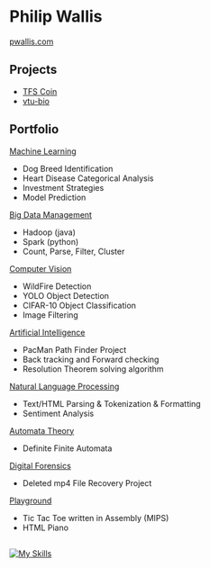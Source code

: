 # Philip Wallis

[pwallis.com](https://pwallis.com)

## Projects

- [TFS Coin](https://github.com/Tamong/TFS)
- [vtu-bio](https://github.com/Tamong/vtu-bio)

## Portfolio

[Machine Learning](machine-learning/)

- Dog Breed Identification
- Heart Disease Categorical Analysis
- Investment Strategies
- Model Prediction

[Big Data Management](big-data-management/)

- Hadoop (java)
- Spark (python)
- Count, Parse, Filter, Cluster

[Computer Vision](computer-vision/)

- WildFire Detection
- YOLO Object Detection
- CIFAR-10 Object Classification
- Image Filtering

[Artificial Intelligence](artificial-intelligence/)

- PacMan Path Finder Project
- Back tracking and Forward checking
- Resolution Theorem solving algorithm

[Natural Language Processing](natural-language-processing/)

- Text/HTML Parsing & Tokenization & Formatting
- Sentiment Analysis

[Automata Theory](automata-theory/)

- Definite Finite Automata

[Digital Forensics](digital-forensics/)

- Deleted mp4 File Recovery Project

[Playground](playground/)

- Tic Tac Toe written in Assembly (MIPS)
- HTML Piano

##

[![My Skills](https://skillicons.dev/icons?i=ts,py,html,css,java,mysql,c,cpp,react,nextjs,nodejs,express,tailwind,pytorch,tensorflow,emotion,vercel,md,npm,planetscale,prisma,postman,opencv,unity,aws,git,github,vscode,ubuntu,linux,apple,windows&perline=8)](https://skillicons.dev)
